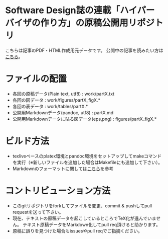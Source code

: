Software Design誌の連載「ハイパーバイザの作り方」の原稿公開用リポジトリ
==========================
こちらは記事のPDF・HTML作成用元データです。
公開中の記事を読みたい方は[こちら](http://syuu1228.github.io/howto_implement_hypervisor/)。

# ファイルの配置
- 各回の原稿データ(Plain text, utf8) : work/partX.txt
- 各回の図データ : work/figures/partX_figX.*
- 各回の表データ : work/tables/partX.*
- 公開用Markdownデータ(pandoc, utf8) : partX.md
- 公開用Markdownデータに貼る図データ(eps,png) : figures/partX_figX.*

# ビルド方法
- texliveベースのplatex環境とpandoc環境をセットアップしてmakeコマンドを実行（※新しいファイルを追加した場合はMakefileにも追加して下さい）。
- Markdownのフォーマットに関しては[こちら](format.md)を参考

# コントリビューション方法
- このgitリポジトリをforkしてファイルを変更、commit & pushしてpull requestを送って下さい。
- 現在、テキストの原稿データを起こしているところでTeX化が進んでいません。 テキスト原稿データをMarkdown化してpull req頂けると助かります。
- 原稿に誤りを見つけた場合もissuesやpull reqでご指摘ください。
